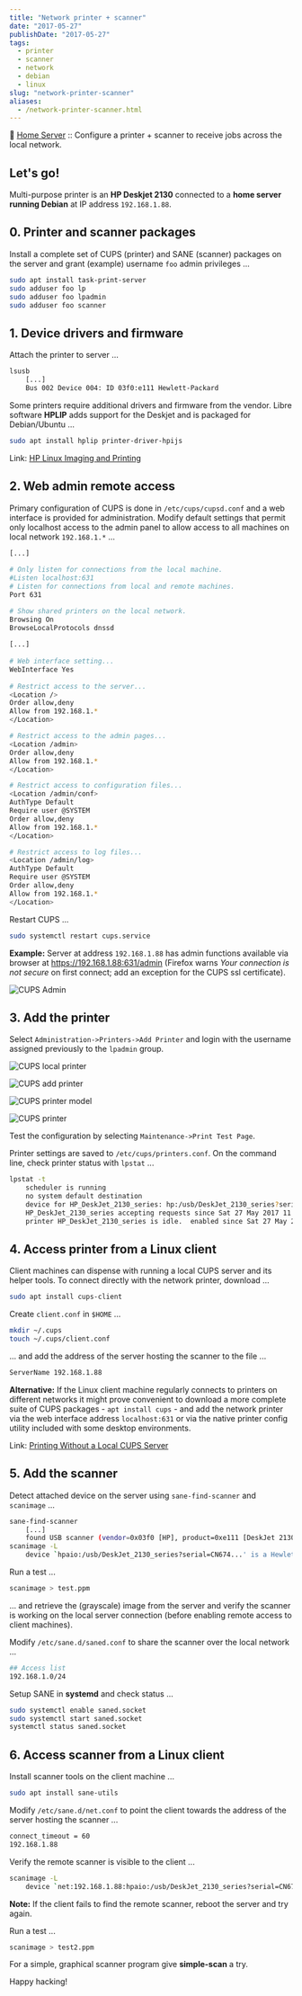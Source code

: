 ```yaml
---
title: "Network printer + scanner"
date: "2017-05-27"
publishDate: "2017-05-27"
tags:
  - printer
  - scanner
  - network
  - debian
  - linux
slug: "network-printer-scanner"
aliases:
  - /network-printer-scanner.html
---
```


:penguin: [Home Server](http://www.circuidipity.com/home-server/) :: Configure a printer + scanner to receive jobs across the local network.

## Let's go!

Multi-purpose printer is an **HP Deskjet 2130** connected to a **home server running Debian** at IP address `192.168.1.88`.

## 0. Printer and scanner packages

Install a complete set of CUPS (printer) and SANE (scanner) packages on the server and grant (example) username `foo` admin privileges ...
                                                                                  
```bash                                                                
sudo apt install task-print-server
sudo adduser foo lp                                                      
sudo adduser foo lpadmin                                                 
sudo adduser foo scanner
```

## 1. Device drivers and firmware

Attach the printer to server ...
 
```bash
lsusb
    [...]
    Bus 002 Device 004: ID 03f0:e111 Hewlett-Packard
```

Some printers require additional drivers and firmware from the vendor. Libre software **HPLIP** adds support for the Deskjet and is packaged for Debian/Ubuntu ...

```bash
sudo apt install hplip printer-driver-hpijs
```

Link: [HP Linux Imaging and Printing](http://hplipopensource.com/hplip-web/about.html)

## 2. Web admin remote access

Primary configuration of CUPS is done in `/etc/cups/cupsd.conf` and a web interface is provided for administration. Modify default settings that permit only localhost access to the admin panel to allow access to all machines on local network `192.168.1.*` ... 

```bash
[...]
    
# Only listen for connections from the local machine.
#Listen localhost:631
# Listen for connections from local and remote machines.
Port 631

# Show shared printers on the local network.
Browsing On
BrowseLocalProtocols dnssd
   
[...]
    
# Web interface setting...
WebInterface Yes
    
# Restrict access to the server...
<Location />
Order allow,deny
Allow from 192.168.1.*
</Location>

# Restrict access to the admin pages...
<Location /admin>
Order allow,deny
Allow from 192.168.1.*
</Location>

# Restrict access to configuration files...
<Location /admin/conf>
AuthType Default
Require user @SYSTEM
Order allow,deny
Allow from 192.168.1.*
</Location>

# Restrict access to log files...
<Location /admin/log>
AuthType Default
Require user @SYSTEM
Order allow,deny
Allow from 192.168.1.*
</Location>
```

Restart CUPS ...

```bash
sudo systemctl restart cups.service
```

**Example:** Server at address `192.168.1.88` has admin functions available via browser at https://192.168.1.88:631/admin (Firefox warns *Your connection is not secure* on first connect; add an exception for the CUPS ssl certificate). 

![CUPS Admin](/img/cups-admin.png)

## 3. Add the printer

Select `Administration->Printers->Add Printer` and login with the username assigned previously to the `lpadmin` group.

![CUPS local printer](/img/cups-local-printer.png)

![CUPS add printer](/img/cups-add-printer.png)

![CUPS printer model](/img/cups-printer-model.png)

![CUPS printer](/img/cups-printer.png)

Test the configuration by selecting `Maintenance->Print Test Page`.

Printer settings are saved to `/etc/cups/printers.conf`. On the command line, check printer status with `lpstat` ...

```bash
lpstat -t
    scheduler is running
    no system default destination
    device for HP_DeskJet_2130_series: hp:/usb/DeskJet_2130_series?serial=CN674...
    HP_DeskJet_2130_series accepting requests since Sat 27 May 2017 11:16:37 AM EDT
    printer HP_DeskJet_2130_series is idle.  enabled since Sat 27 May 2017 11:16:37 AM EDT
```

## 4. Access printer from a Linux client

Client machines can dispense with running a local CUPS server and its helper tools. To connect directly with the network printer, download ...

```bash
sudo apt install cups-client
```

Create `client.conf` in `$HOME` ...

```bash
mkdir ~/.cups
touch ~/.cups/client.conf
```

... and add the address of the server hosting the scanner to the file ...

```bash
ServerName 192.168.1.88
```

**Alternative:** If the Linux client machine regularly connects to printers on different networks it might prove convenient to download a more complete suite of CUPS packages - `apt install cups` - and add the network printer via the web interface address `localhost:631` or via the native printer config utility included with some desktop environments.

Link: [Printing Without a Local CUPS Server](https://wiki.debian.org/PrintQueuesCUPS#Printing_Without_a_Local_CUPS_Server)

## 5. Add the scanner

Detect attached device on the server using `sane-find-scanner` and `scanimage` ...

```bash
sane-find-scanner
    [...]
    found USB scanner (vendor=0x03f0 [HP], product=0xe111 [DeskJet 2130 series]) at libusb:002:004
scanimage -L
    device `hpaio:/usb/DeskJet_2130_series?serial=CN674...' is a Hewlett-Packard DeskJet_2130_series all-in-one
```

Run a test ...

```bash
scanimage > test.ppm
```

... and retrieve the (grayscale) image from the server and verify the scanner is working on the local server connection (before enabling remote access to client machines).

Modify `/etc/sane.d/saned.conf` to share the scanner over the local network ...

```bash
## Access list
192.168.1.0/24
```

Setup SANE in **systemd** and check status ...

```bash
sudo systemctl enable saned.socket
sudo systemctl start saned.socket
systemctl status saned.socket
```

## 6. Access scanner from a Linux client

Install scanner tools on the client machine ...

```bash
sudo apt install sane-utils
```

Modify `/etc/sane.d/net.conf` to point the client towards the address of the server hosting the scanner ...

```bash
connect_timeout = 60
192.168.1.88                                                                
```

Verify the remote scanner is visible to the client ...

```bash
scanimage -L
    device `net:192.168.1.88:hpaio:/usb/DeskJet_2130_series?serial=CN674...' is a Hewlett-Packard DeskJet_2130_series all-in-one
```

**Note:** If the client fails to find the remote scanner, reboot the server and try again.

Run a test ...

```bash
scanimage > test2.ppm
```

For a simple, graphical scanner program give **simple-scan** a try.

Happy hacking!

